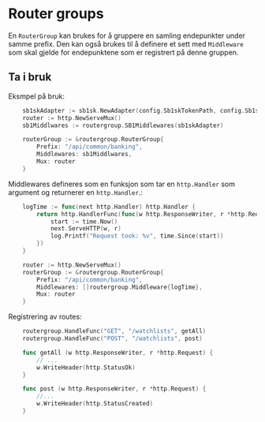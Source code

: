 # Router groups 

En `RouterGroup` kan brukes for å gruppere en samling endepunkter under samme prefix. 
Den kan også brukes til å definere et sett med `Middleware` som skal gjelde for endepunktene
som er registrert på denne gruppen.

## Ta i bruk

Eksmpel på bruk:
```go
    sb1skAdapter := sb1sk.NewAdapter(config.Sb1skTokenPath, config.Sb1skHost)
    router := http.NewServeMux()
    sb1Middlwares := routergroup.SB1Middlewares(sb1skAdapter)

    routerGroup := &routergroup.RouterGroup{
        Prefix: "/api/common/banking", 
        Middlewares: sb1Middlwares, 
        Mux: router
    }
```

Middlewares defineres som en funksjon som tar en `http.Handler` som argument og returnerer en `http.Handler`.:

```go
    logTime := func(next http.Handler) http.Handler {
        return http.HandlerFunc(func(w http.ResponseWriter, r *http.Request) {
            start := time.Now()
            next.ServeHTTP(w, r)
            log.Printf("Request took: %v", time.Since(start))
        })
    }

    router := http.NewServeMux()
    routerGroup := &routergroup.RouterGroup{
        Prefix: "/api/common/banking", 
        Middlewares: []routergroup.Middleware{logTime}, 
        Mux: router
    }
```


Registrering av routes:

```go
    routergroup.HandleFunc("GET", "/watchlists", getAll)
    routergroup.HandleFunc("POST", "/watchlists", post)

    func getAll (w http.ResponseWriter, r *http.Request) {
        // ...
        w.WriteHeader(http.StatusOk)
    }

    func post (w http.ResponseWriter, r *http.Request) {
        //...
        w.WriteHeader(http.StatusCreated)
    }
```
